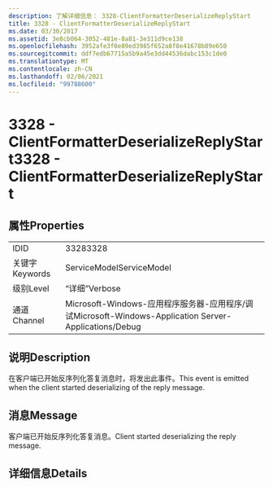 ```yaml
---
description: 了解详细信息： 3328-ClientFormatterDeserializeReplyStart
title: 3328 - ClientFormatterDeserializeReplyStart
ms.date: 03/30/2017
ms.assetid: 3e8cb064-3052-481e-8a81-3e311d9ce138
ms.openlocfilehash: 3952afe3f0e89ed3985f652a8f8e41678b89e650
ms.sourcegitcommit: ddf7edb67715a5b9a45e3dd44536dabc153c1de0
ms.translationtype: MT
ms.contentlocale: zh-CN
ms.lasthandoff: 02/06/2021
ms.locfileid: "99788600"
---
```

# <a name="3328---clientformatterdeserializereplystart"></a><span data-ttu-id="52567-103">3328 - ClientFormatterDeserializeReplyStart</span><span class="sxs-lookup"><span data-stu-id="52567-103">3328 - ClientFormatterDeserializeReplyStart</span></span>

## <a name="properties"></a><span data-ttu-id="52567-104">属性</span><span class="sxs-lookup"><span data-stu-id="52567-104">Properties</span></span>  
  
|||  
|-|-|  
|<span data-ttu-id="52567-105">ID</span><span class="sxs-lookup"><span data-stu-id="52567-105">ID</span></span>|<span data-ttu-id="52567-106">3328</span><span class="sxs-lookup"><span data-stu-id="52567-106">3328</span></span>|  
|<span data-ttu-id="52567-107">关键字</span><span class="sxs-lookup"><span data-stu-id="52567-107">Keywords</span></span>|<span data-ttu-id="52567-108">ServiceModel</span><span class="sxs-lookup"><span data-stu-id="52567-108">ServiceModel</span></span>|  
|<span data-ttu-id="52567-109">级别</span><span class="sxs-lookup"><span data-stu-id="52567-109">Level</span></span>|<span data-ttu-id="52567-110">“详细”</span><span class="sxs-lookup"><span data-stu-id="52567-110">Verbose</span></span>|  
|<span data-ttu-id="52567-111">通道</span><span class="sxs-lookup"><span data-stu-id="52567-111">Channel</span></span>|<span data-ttu-id="52567-112">Microsoft-Windows-应用程序服务器-应用程序/调试</span><span class="sxs-lookup"><span data-stu-id="52567-112">Microsoft-Windows-Application Server-Applications/Debug</span></span>|  
  
## <a name="description"></a><span data-ttu-id="52567-113">说明</span><span class="sxs-lookup"><span data-stu-id="52567-113">Description</span></span>  

 <span data-ttu-id="52567-114">在客户端已开始反序列化答复消息时，将发出此事件。</span><span class="sxs-lookup"><span data-stu-id="52567-114">This event is emitted when the client started deserializing of the reply message.</span></span>  
  
## <a name="message"></a><span data-ttu-id="52567-115">消息</span><span class="sxs-lookup"><span data-stu-id="52567-115">Message</span></span>  

 <span data-ttu-id="52567-116">客户端已开始反序列化答复消息。</span><span class="sxs-lookup"><span data-stu-id="52567-116">Client started deserializing the reply message.</span></span>  
  
## <a name="details"></a><span data-ttu-id="52567-117">详细信息</span><span class="sxs-lookup"><span data-stu-id="52567-117">Details</span></span>
